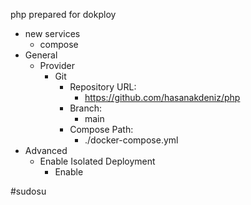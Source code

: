 php prepared for dokploy

- new services
  - compose
- General
  - Provider
    - Git
      - Repository URL: 
        - https://github.com/hasanakdeniz/php
      - Branch:
        - main
      - Compose Path:
        - ./docker-compose.yml
- Advanced
  - Enable Isolated Deployment
    - Enable

#sudosu
